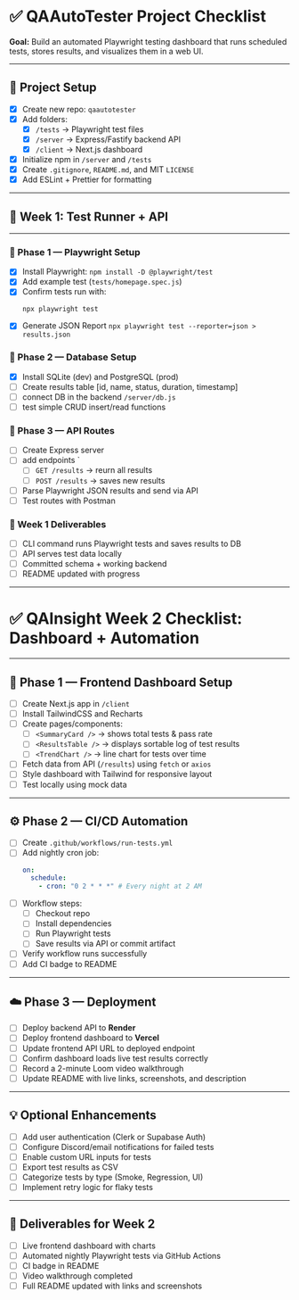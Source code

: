 # ✅ QAAutoTester Project Checklist

**Goal:** Build an automated Playwright testing dashboard that runs scheduled tests, stores results, and visualizes them in a web UI.

---

## 🧱 Project Setup

- [x] Create new repo: `qaautotester`
- [x] Add folders:
  - [x] `/tests` → Playwright test files
  - [x] `/server` → Express/Fastify backend API
  - [x] `/client` → Next.js dashboard
- [x] Initialize npm in `/server` and `/tests`
- [x] Create `.gitignore`, `README.md`, and MIT `LICENSE`
- [x] Add ESLint + Prettier for formatting

---

## 🧩 Week 1: Test Runner + API

---

### 🧠 Phase 1 — Playwright Setup

- [x] Install Playwright: `npm install -D @playwright/test`
- [x] Add example test (`tests/homepage.spec.js`)
- [x] Confirm tests run with:
  ```bash
  npx playwright test
  ```
- [x] Generate JSON Report `npx playwright test --reporter=json > results.json`

### 💾 Phase 2 — Database Setup

- [x] Install SQLite (dev) and PostgreSQL (prod)
- [ ] Create results table [id, name, status, duration, timestamp]
- [ ] connect DB in the backend `/server/db.js`
- [ ] test simple CRUD insert/read functions

### 🔗 Phase 3 — API Routes

- [ ] Create Express server
- [ ] add endpoints `
  - [ ] `GET /results` -> reurn all results
  - [ ] `POST /results` -> saves new results
- [ ] Parse Playwright JSON results and send via API
- [ ] Test routes with Postman

### 🎯 Week 1 Deliverables

- [ ] CLI command runs Playwright tests and saves results to DB
- [ ] API serves test data locally
- [ ] Committed schema + working backend
- [ ] README updated with progress

---

# ✅ QAInsight Week 2 Checklist: Dashboard + Automation

---

## 🧠 Phase 1 — Frontend Dashboard Setup

- [ ] Create Next.js app in `/client`
- [ ] Install TailwindCSS and Recharts
- [ ] Create pages/components:
  - [ ] `<SummaryCard />` → shows total tests & pass rate
  - [ ] `<ResultsTable />` → displays sortable log of test results
  - [ ] `<TrendChart />` → line chart for tests over time
- [ ] Fetch data from API (`/results`) using `fetch` or `axios`
- [ ] Style dashboard with Tailwind for responsive layout
- [ ] Test locally using mock data

---

## ⚙️ Phase 2 — CI/CD Automation

- [ ] Create `.github/workflows/run-tests.yml`
- [ ] Add nightly cron job:
  ```yaml
  on:
    schedule:
      - cron: "0 2 * * *" # Every night at 2 AM
  ```
- [ ] Workflow steps:
  - [ ] Checkout repo
  - [ ] Install dependencies
  - [ ] Run Playwright tests
  - [ ] Save results via API or commit artifact
- [ ] Verify workflow runs successfully
- [ ] Add CI badge to README

---

## ☁️ Phase 3 — Deployment

- [ ] Deploy backend API to **Render**
- [ ] Deploy frontend dashboard to **Vercel**
- [ ] Update frontend API URL to deployed endpoint
- [ ] Confirm dashboard loads live test results correctly
- [ ] Record a 2-minute Loom video walkthrough
- [ ] Update README with live links, screenshots, and description

---

## 💡 Optional Enhancements

- [ ] Add user authentication (Clerk or Supabase Auth)
- [ ] Configure Discord/email notifications for failed tests
- [ ] Enable custom URL inputs for tests
- [ ] Export test results as CSV
- [ ] Categorize tests by type (Smoke, Regression, UI)
- [ ] Implement retry logic for flaky tests

---

## 🎯 Deliverables for Week 2

- [ ] Live frontend dashboard with charts
- [ ] Automated nightly Playwright tests via GitHub Actions
- [ ] CI badge in README
- [ ] Video walkthrough completed
- [ ] Full README updated with links and screenshots
